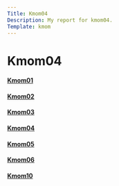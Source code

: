 ```yaml
---
Title: Kmom04
Description: My report for kmom04.
Template: kmom
---
```


Kmom04
==========================
<div class="sidebar">
<a href="../report/kmom01"><h4>Kmom01</h4></a>
<a href="../report/kmom02"><h4>Kmom02</h4></a>
<a href="../report/kmom03"><h4>Kmom03</h4></a>
<a href="#"><h4>Kmom04</h4></a>
<a href="../report/kmom05"><h4>Kmom05</h4></a>
<a href="../report/kmom06"><h4>Kmom06</h4></a>
<a href="../report/kmom10"><h4>Kmom10</h4></a>
</div>
<div class="kmom" markdown="1">
</div>